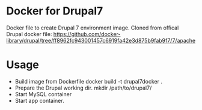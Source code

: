# Docker for Drupal7
Docker file to create Drupal 7 environment image. Cloned from offical Drupal docker file: https://github.com/docker-library/drupal/tree/ff8962fc943001457c6919fa42e3d875b9fab9f7/7/apache

# Usage
* Build image from Dockerfile
docker build -t drupal7docker .
* Prepare the Drupal working dir.
mkdir /path/to/drupal7/
* Start MySQL container
* Start app container.
